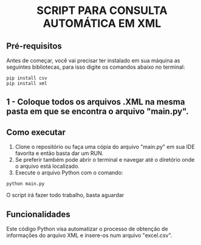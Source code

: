 <h1 align="center"> SCRIPT PARA CONSULTA AUTOMÁTICA EM XML </h1>

## Pré-requisitos

Antes de começar, você vai precisar ter instalado em sua máquina as seguintes bibliotecas, para isso digite os comandos abaixo no terminal:

```
pip install csv
pip install xml
```

## 1 - Coloque todos os arquivos .XML na mesma pasta em que se encontra o arquivo "main.py". 


## Como executar

1. Clone o repositório ou faça uma cópia do arquivo "main.py" em sua IDE favorita e então basta dar um RUN.
2. Se preferir também pode abrir o terminal e navegar até o diretório onde o arquivo está localizado.
3. Execute o arquivo Python com o comando:
```
python main.py
```

O script irá fazer todo trabalho, basta aguardar

## Funcionalidades

Este código Python visa automatizar o processo de obtenção de informações do arquivo XML e insere-os num arquivo "excel.csv". 